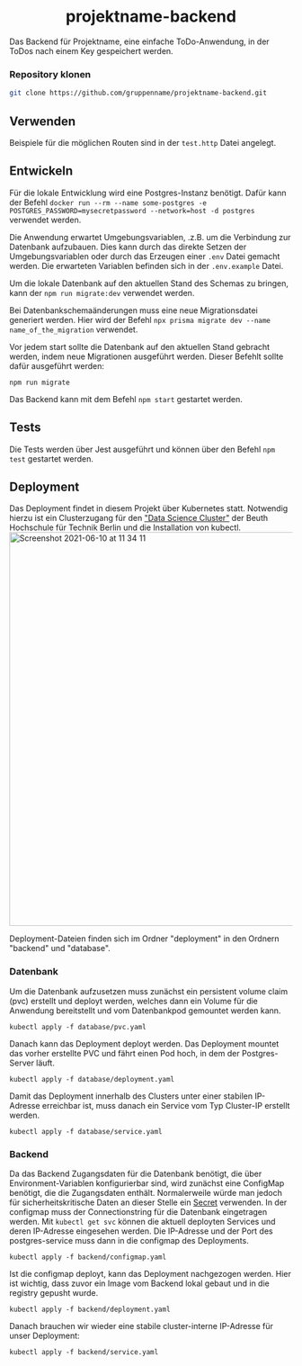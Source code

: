 <h1 align="center"> projektname-backend </h1>

Das Backend für Projektname, eine einfache ToDo-Anwendung, in der ToDos nach einem Key gespeichert werden.

### Repository klonen

```bash
git clone https://github.com/gruppenname/projektname-backend.git
```

## Verwenden
Beispiele für die möglichen Routen sind in der `test.http` Datei angelegt.

## Entwickeln
Für die lokale Entwicklung wird eine Postgres-Instanz benötigt. Dafür kann der Befehl `docker run --rm --name some-postgres -e POSTGRES_PASSWORD=mysecretpassword --network=host -d postgres` verwendet werden.

Die Anwendung erwartet Umgebungsvariablen, .z.B. um die Verbindung zur Datenbank aufzubauen. Dies kann durch das direkte Setzen der Umgebungsvariablen oder durch das Erzeugen einer `.env` Datei gemacht werden. Die erwarteten Variablen befinden sich in der `.env.example` Datei.

Um die lokale Datenbank auf den aktuellen Stand des Schemas zu bringen, kann der `npm run migrate:dev` verwendet werden.

Bei Datenbankschemaänderungen muss eine neue Migrationsdatei generiert werden. Hier wird der Befehl `npx prisma migrate dev --name name_of_the_migration` verwendet.

Vor jedem start sollte die Datenbank auf den aktuellen Stand gebracht werden, indem neue Migrationen ausgeführt werden. Dieser Befehlt sollte dafür ausgeführt werden:

`npm run migrate`

Das Backend kann mit dem Befehl `npm start` gestartet werden.

## Tests
Die Tests werden über Jest ausgeführt und können über den Befehl `npm test` gestartet werden.


## Deployment
Das Deployment findet in diesem Projekt über Kubernetes statt. Notwendig hierzu ist ein Clusterzugang für den ["Data Science Cluster"](https://labor.beuth-hochschule.de/ris/data-science-cluster/) der Beuth Hochschule für Technik Berlin und die Installation von kubectl.
<img width="700" alt="Screenshot 2021-06-10 at 11 34 11" src="https://user-images.githubusercontent.com/53577336/121501742-caaa9900-c9df-11eb-8a22-1a11a3fa212f.png">


Deployment-Dateien finden sich im Ordner "deployment" in den Ordnern "backend" und "database".

### Datenbank

Um die Datenbank aufzusetzen muss zunächst ein persistent volume claim (pvc) erstellt und deployt werden, welches dann ein Volume für die Anwendung bereitstellt und vom Datenbankpod gemountet werden kann. 
``` 
kubectl apply -f database/pvc.yaml
```
Danach kann das Deployment deployt werden. Das Deployment mountet das vorher erstellte PVC und fährt einen Pod hoch, in dem der Postgres-Server läuft.
``` 
kubectl apply -f database/deployment.yaml
```
Damit das Deployment innerhalb des Clusters unter einer stabilen IP-Adresse erreichbar ist, muss danach ein Service vom Typ Cluster-IP erstellt werden.
``` 
kubectl apply -f database/service.yaml
```

### Backend
Da das Backend Zugangsdaten für die Datenbank benötigt, die über Environment-Variablen konfigurierbar sind, wird zunächst eine ConfigMap benötigt, die die Zugangsdaten enthält. Normalerweile würde man jedoch für sicherheitskritische Daten an dieser Stelle ein [Secret](https://kubernetes.io/docs/concepts/configuration/secret/) verwenden. 
In der configmap muss der Connectionstring für die Datenbank eingetragen werden. Mit `kubectl get svc` können die aktuell deployten Services und deren IP-Adresse eingesehen werden. Die IP-Adresse und der Port des postgres-service muss dann in die configmap des Deployments.

``` 
kubectl apply -f backend/configmap.yaml
```
Ist die configmap deployt, kann das Deployment nachgezogen werden. Hier ist wichtig, dass zuvor ein Image vom Backend lokal gebaut und in die registry gepusht wurde. 
``` 
kubectl apply -f backend/deployment.yaml
```
Danach brauchen wir wieder eine stabile cluster-interne IP-Adresse für unser Deployment:
``` 
kubectl apply -f backend/service.yaml
```


